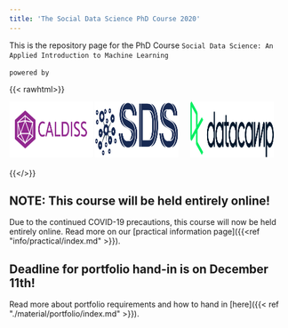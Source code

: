 ```yaml
---
title: 'The Social Data Science PhD Course 2020'
---
```

This is the repository page for the PhD Course 
`Social Data Science: An Applied Introduction to Machine Learning`

`powered by`

{{< rawhtml>}}

<a href="https://www.en.caldiss.aau.dk/"  target="_blank"><img src="caldiss.png" alt="caldisslogo"
    title="caldisslogo" width="150" height="100" /></a>  <a href="https://sds.aau.dk/"  target="_blank"> <img src="sdslogo.png" alt="sdslogo"
    title="SDSlogo" width="150" height="100"/></a> &ensp;&ensp; <a href="https://www.datacamp.com/"  target="_blank"><img src="DataCampLogo.png" alt="datacamplogo"
    title="datacamplogo" width="150" height="100" /></a>
<br />
<br />
{{</>}}

## NOTE: This course will be held entirely online!

Due to the continued COVID-19 precautions, this course will now be held entirely online. Read more on our [practical information page]({{<ref "info/practical/index.md" >}}).



## Deadline for portfolio hand-in is on December 11th!

Read more about portfolio requirements and how to hand in [here]({{< ref "./material/portfolio/index.md" >}}).

